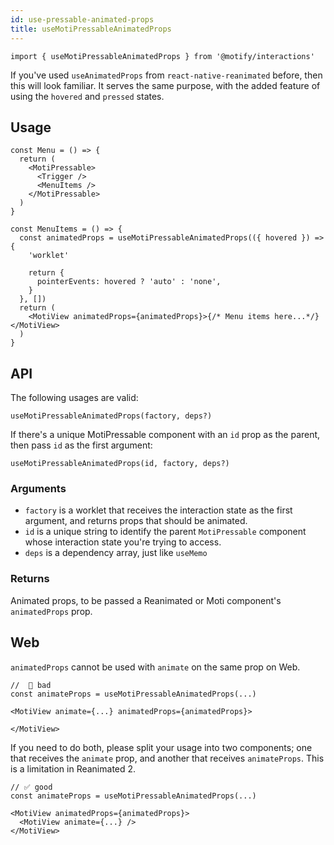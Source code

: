 ```yaml
---
id: use-pressable-animated-props
title: useMotiPressableAnimatedProps
---
```


```tsx
import { useMotiPressableAnimatedProps } from '@motify/interactions'
```

If you've used `useAnimatedProps` from `react-native-reanimated` before, then this will look familiar. It serves the same purpose, with the added feature of using the `hovered` and `pressed` states.

## Usage

```tsx
const Menu = () => {
  return (
    <MotiPressable>
      <Trigger />
      <MenuItems />
    </MotiPressable>
  )
}

const MenuItems = () => {
  const animatedProps = useMotiPressableAnimatedProps(({ hovered }) => {
    'worklet'

    return {
      pointerEvents: hovered ? 'auto' : 'none',
    }
  }, [])
  return (
    <MotiView animatedProps={animatedProps}>{/* Menu items here...*/}</MotiView>
  )
}
```

## API

The following usages are valid:

```tsx
useMotiPressableAnimatedProps(factory, deps?)
```

If there's a unique MotiPressable component with an `id` prop as the parent, then pass `id` as the first argument:

```tsx
useMotiPressableAnimatedProps(id, factory, deps?)
```

### Arguments

- `factory` is a worklet that receives the interaction state as the first argument, and returns props that should be animated.
- `id` is a unique string to identify the parent `MotiPressable` component whose interaction state you're trying to access.
- `deps` is a dependency array, just like `useMemo`

### Returns

Animated props, to be passed a Reanimated or Moti component's `animatedProps` prop.

## Web

`animatedProps` cannot be used with `animate` on the same prop on Web.

```tsx
//  🚨 bad
const animateProps = useMotiPressableAnimatedProps(...)

<MotiView animate={...} animatedProps={animatedProps}>

</MotiView>
```

If you need to do both, please split your usage into two components; one that receives the `animate` prop, and another that receives `animateProps`. This is a limitation in Reanimated 2.

```tsx
// ✅ good
const animateProps = useMotiPressableAnimatedProps(...)

<MotiView animatedProps={animatedProps}>
  <MotiView animate={...} />
</MotiView>
```
